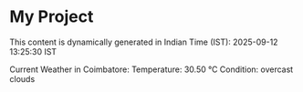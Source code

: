 # My Project

This content is dynamically generated in Indian Time (IST): 2025-09-12 13:25:30 IST


Current Weather in Coimbatore:
Temperature: 30.50 °C
Condition: overcast clouds
